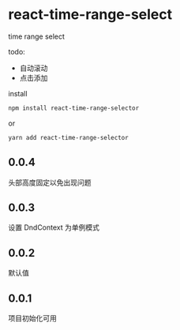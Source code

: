 # react-time-range-select

time range select

todo:

- 自动滚动
- 点击添加

install
```bash
npm install react-time-range-selector
```
or

```bash
yarn add react-time-range-selector
```

0.0.4
---
头部高度固定以免出现问题

0.0.3
---
设置  DndContext 为单例模式

0.0.2
---
默认值

0.0.1
---
项目初始化可用
